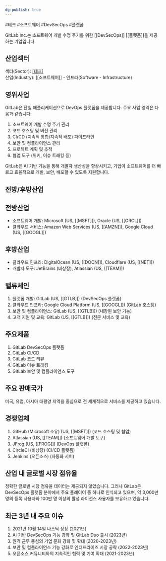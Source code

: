 ```yaml
---
dg-publish: true
---
```

#테크 #소프트웨어 #DevSecOps #플랫폼


GitLab Inc.는 소프트웨어 개발 수명 주기를 위한 [[DevSecOps]] [[플랫폼]]을 제공하는 기업입니다.

## 산업섹터

섹터(Sector): [[테크]](Technology)  
산업(Industry): [[소프트웨어]] - 인프라(Software - Infrastructure)

## 영위사업

GitLab은 단일 애플리케이션으로 DevOps 플랫폼을 제공합니다. 주요 사업 영역은 다음과 같습니다:

1. 소프트웨어 개발 수명 주기 관리
2. 코드 호스팅 및 버전 관리
3. CI/CD (지속적 통합/지속적 배포) 파이프라인
4. 보안 및 컴플라이언스 관리
5. 프로젝트 계획 및 추적
6. 협업 도구 (위키, 이슈 트래킹 등)

GitLab은 AI 기반 기능을 통해 개발자 생산성을 향상시키고, 기업이 소프트웨어를 더 빠르고 효율적으로 개발, 보안, 배포할 수 있도록 지원합니다.

## 전방/후방산업

## 전방산업

- 소프트웨어 개발: Microsoft (US, [[MSFT]]), Oracle (US, [[ORCL]])
- 클라우드 서비스: Amazon Web Services (US, [[AMZN]]), Google Cloud (US, [[GOOGL]])

## 후방산업

- 클라우드 인프라: DigitalOcean (US, [[DOCN]]), Cloudflare (US, [[NET]])
- 개발자 도구: JetBrains (비상장), Atlassian (US, [[TEAM]])

## 밸류체인

1. 플랫폼 개발: GitLab (US, [[GTLB]]) (DevSecOps 플랫폼)
2. 클라우드 인프라: Google Cloud Platform (US, [[GOOGL]]) (GitLab 호스팅)
3. 보안 및 컴플라이언스: GitLab (US, [[GTLB]]) (내장된 보안 기능)
4. 고객 지원 및 교육: GitLab (US, [[GTLB]]) (전문 서비스 및 교육)

## 주요제품

1. GitLab DevSecOps 플랫폼
2. GitLab CI/CD
3. GitLab 코드 리뷰
4. GitLab 이슈 트래킹
5. GitLab 보안 및 컴플라이언스 도구

## 주요 판매국가

미국, 유럽, 아시아 태평양 지역을 중심으로 전 세계적으로 서비스를 제공하고 있습니다.

## 경쟁업체

1. GitHub (Microsoft 소유) (US, [[MSFT]]) (코드 호스팅 및 협업)
2. Atlassian (US, [[TEAM]]) (소프트웨어 개발 도구)
3. JFrog (US, [[FROG]]) (DevOps 플랫폼)
4. CircleCI (비상장) (CI/CD 플랫폼)
5. Jenkins (오픈소스) (자동화 서버)

## 산업 내 글로벌 시장 점유율

정확한 글로벌 시장 점유율 데이터는 제공되지 않았습니다. 그러나 GitLab은 DevSecOps 플랫폼 분야에서 주요 플레이어 중 하나로 인식되고 있으며, 약 3,000만 명의 등록 사용자와 100만 명 이상의 활성 라이선스 사용자를 보유하고 있습니다.

## 최근 3년 내 주요 이슈

1. 2021년 10월 14일 나스닥 상장 (2021년)
2. AI 기반 DevSecOps 기능 강화 및 GitLab Duo 출시 (2023년)
3. 원격 근무 중심의 기업 문화 강화 및 확대 (2020-2023년)
4. 보안 및 컴플라이언스 기능 강화로 엔터프라이즈 시장 공략 (2022-2023년)
5. 오픈소스 커뮤니티와의 지속적인 협력 및 기여 확대 (2021-2023년)
